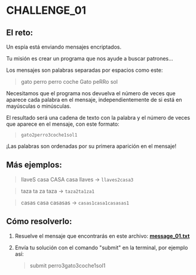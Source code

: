# CHALLENGE_01

## El reto:
Un espía está enviando mensajes encriptados.

Tu misión es crear un programa que nos ayude a buscar patrones...

Los mensajes son palabras separadas por espacios como este:
> gato perro perro coche Gato peRRo sol

Necesitamos que el programa nos devuelva el número de veces que aparece cada palabra en el mensaje, independientemente de si está en mayúsculas o minúsculas.

El resultado será una cadena de texto con la palabra y el número de veces que aparece en el mensaje, con este formato:
> `gato2perro3coche1sol1`

¡Las palabras son ordenadas por su primera aparición en el mensaje!

## Más ejemplos: 

> llaveS casa CASA casa llaves -> `llaves2casa3`

> taza ta za taza -> `taza2ta1za1`

> casas casa casasas -> `casas1casa1casasas1`

## Cómo resolverlo:
1. Resuelve el mensaje que encontrarás en este archivo:  **[message_01.txt](./data/message_01.txt)**


2. Envía tu solución con el comando "submit" en la terminal, por ejemplo así:
    > submit perro3gato3coche1sol1
